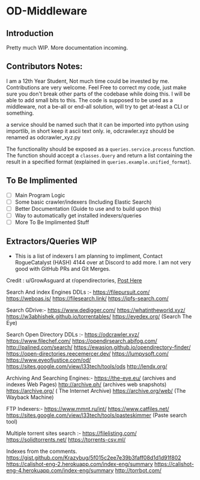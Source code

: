 # OD-Middleware

## Introduction

Pretty much WIP. More documentation incoming.


## Contributors Notes:

I am a 12th Year Student, Not much time could be invested by me.
Contributions are very welcome. Feel Free to correct my code, just make sure you don't break other parts of the codebase while doing this. 
I will be able to add small bits to this. The code is supposed to be used as a middleware, not a be-all or end-all solution, will try to get at-least a CLI or something.

a service should be named such that it can be imported into python using importlib, in short keep it ascii text only.
ie, odcrawler.xyz should be renamed as odcrawler_xyz.py

The functionality should be exposed as a `queries.service.process` function. The function should accept a `classes.Query` and return a list containing the result in a specified format (explained in `queries.example.unified_format`).

## To Be Implimented

- [ ] Main Program Logic
- [ ] Some basic crawler/indexers (Including Elastic Search)
- [ ] Better Documentation (Guide to use and to build upon this)
- [ ] Way to automatically get installed indexers/queries
- [ ] More To Be Implimented Stuff

## Extractors/Queries WIP

- This is a list of indexers I am planning to impliment, Contact RogueCatalyst (HASH) 4144 over at Discord to add more. I am not very good with GitHub PRs and Git Merges.

Credit : u/GrowAsguard at r/opendirectories, [Post Here](https://www.reddit.com/r/opendirectories/comments/lj0a1e/my_favorite_open_directory_search_tools/)

Search And index Engines DDLs :-
<https://filepursuit.com/>
<https://weboas.is/>
<https://filesearch.link/>
<https://ipfs-search.com/>

Search GDrive:-
<https://www.dedigger.com/>
<https://whatintheworld.xyz/>
<https://w3abhishek.github.io/torrentables/>
<https://eyedex.org/> (Search The Eye)

Search Open Directory DDLs :-
<https://odcrawler.xyz/>
<https://www.filechef.com/>
<https://opendirsearch.abifog.com/>
<http://palined.com/search/>
<https://ewasion.github.io/opendirectory-finder/>
<https://open-directories.reecemercer.dev/>
<https://lumpysoft.com/>
<https://www.eyeofjustice.com/od/>
<https://sites.google.com/view/l33tech/tools/ods>
<http://lendx.org/>

Archiving And Searching Engines:-
<https://the-eye.eu/> (archives and indexes Web Pages)
<http://archive.ph/> (archives web snapshots)
<https://archive.org/> ( The Internet Archive)
<https://archive.org/web/> (The Wayback Machine)

FTP Indexers:-
<https://www.mmnt.ru/int/>
<https://www.catfiles.net/>
<https://sites.google.com/view/l33tech/tools/pasteskimmer> (Paste search tool)

Multiple torrent sites search :-
<https://filelisting.com/>
<https://solidtorrents.net/>
<https://torrents-csv.ml/>

Indexes from the comments.
<https://gist.github.com/Krazybug/5f015c2ee7e39b3faff08d1d1d91f802>
<https://calishot-eng-2.herokuapp.com/index-eng/summary>
<https://calishot-eng-4.herokuapp.com/index-eng/summary>
<http://torrbot.com/>